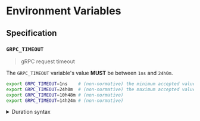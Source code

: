 # Environment Variables

## Specification

### `GRPC_TIMEOUT`

> gRPC request timeout

The `GRPC_TIMEOUT` variable's value **MUST** be between `1ns` and `24h0m`.

```bash
export GRPC_TIMEOUT=1ns    # (non-normative) the minimum accepted value
export GRPC_TIMEOUT=24h0m  # (non-normative) the maximum accepted value
export GRPC_TIMEOUT=10h48m # (non-normative)
export GRPC_TIMEOUT=14h24m # (non-normative)
```

<details>
<summary>Duration syntax</summary>

Durations are specified as a sequence of decimal numbers, each with an optional
fraction and a unit suffix, such as `300ms`, `-1.5h` or `2h45m`. Supported time
units are `ns`, `us` (or `µs`), `ms`, `s`, `m`, `h`.

</details>
